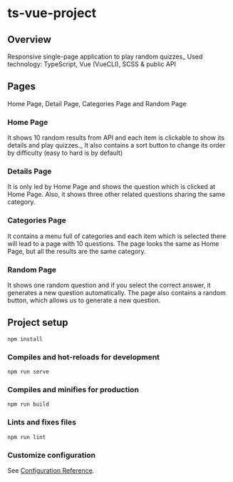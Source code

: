 # ts-vue-project

## Overview 

Responsive single-page application to play random quizzes_ 
Used technology: TypeScript, Vue (VueCLI), SCSS & public API 

## Pages 

Home Page, Detail Page, Categories Page and Random Page 

### Home Page  

It shows 10 random results from API and each item is clickable to show its details and play quizzes._ 
It also contains a sort button to change its order by difficulty (easy to hard is by default) 

### Details Page  

It is only led by Home Page and shows the question which is clicked at Home Page. Also, it shows three other related questions sharing the same category. 

### Categories Page 

It contains a menu full of categories and each item which is selected there will lead to a page with 10 questions. The page looks the same as Home Page, but all the results are the same category. 

### Random Page 

It shows one random question and if you select the correct answer, it generates a new question automatically. The page also contains a random button, which allows us to generate a new question.  

## Project setup
```
npm install
```

### Compiles and hot-reloads for development
```
npm run serve
```

### Compiles and minifies for production
```
npm run build
```

### Lints and fixes files
```
npm run lint
```

### Customize configuration
See [Configuration Reference](https://cli.vuejs.org/config/).
